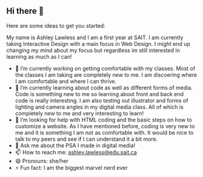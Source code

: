 ## Hi there 👋

<!--
**ashlaw05/ashlaw05** is a ✨ _special_ ✨ repository because its `README.md` (this file) appears on your GitHub profile.-->

Here are some ideas to get you started:

My name is Ashley Lawless and I am a first year at SAIT. I am currently taking Interactive Design with a main focus in Web Design. I might end up changing my mind about my focus but regardless im still interested in learning as much as I can!

- 🔭 I’m currently working on getting comfortable with my classes. Most of the classes I am taking are completely new to me. I am discoering where I am comfortable and where I can thrive.
- 🌱 I’m currently learning about code as well as different forms of media. Code is something new to me so learning about front and back end code is really interesting. I am also testing out illustrator and forms of lighting and camera angles in my digital media class. All of which is completely new to me and very interesting to learn!
- 🤔 I’m looking for help with HTML coding and the basic steps on how to customize a website. As I have mentioned before, coding is very new to me and it is something I am not as comfortable with. It would be nice to talk to my peers and see if I can understand it a bit more. 
- 💬 Ask me about the PSA I made in digital media!
- 📫 How to reach me: ashley.lawless@edu.sait.ca
- 😄 Pronouns: she/her
- ⚡ Fun fact: I am the biggest marvel nerd ever
